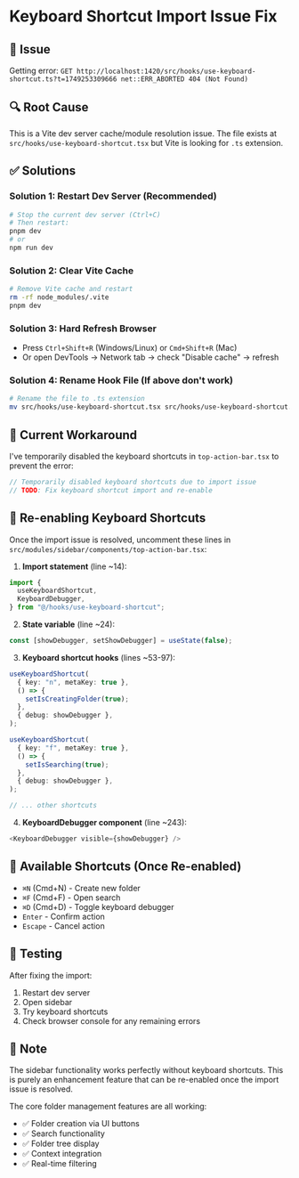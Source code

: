 # Keyboard Shortcut Import Issue Fix

## 🚨 **Issue**
Getting error: `GET http://localhost:1420/src/hooks/use-keyboard-shortcut.ts?t=1749253309666 net::ERR_ABORTED 404 (Not Found)`

## 🔍 **Root Cause**
This is a Vite dev server cache/module resolution issue. The file exists at `src/hooks/use-keyboard-shortcut.tsx` but Vite is looking for `.ts` extension.

## ✅ **Solutions**

### **Solution 1: Restart Dev Server (Recommended)**
```bash
# Stop the current dev server (Ctrl+C)
# Then restart:
pnpm dev
# or
npm run dev
```

### **Solution 2: Clear Vite Cache**
```bash
# Remove Vite cache and restart
rm -rf node_modules/.vite
pnpm dev
```

### **Solution 3: Hard Refresh Browser**
- Press `Ctrl+Shift+R` (Windows/Linux) or `Cmd+Shift+R` (Mac)
- Or open DevTools → Network tab → check "Disable cache" → refresh

### **Solution 4: Rename Hook File (If above don't work)**
```bash
# Rename the file to .ts extension
mv src/hooks/use-keyboard-shortcut.tsx src/hooks/use-keyboard-shortcut.ts
```

## 🔧 **Current Workaround**
I've temporarily disabled the keyboard shortcuts in `top-action-bar.tsx` to prevent the error:

```typescript
// Temporarily disabled keyboard shortcuts due to import issue
// TODO: Fix keyboard shortcut import and re-enable
```

## 🎯 **Re-enabling Keyboard Shortcuts**

Once the import issue is resolved, uncomment these lines in `src/modules/sidebar/components/top-action-bar.tsx`:

1. **Import statement** (line ~14):
```typescript
import {
  useKeyboardShortcut,
  KeyboardDebugger,
} from "@/hooks/use-keyboard-shortcut";
```

2. **State variable** (line ~24):
```typescript
const [showDebugger, setShowDebugger] = useState(false);
```

3. **Keyboard shortcut hooks** (lines ~53-97):
```typescript
useKeyboardShortcut(
  { key: "n", metaKey: true },
  () => {
    setIsCreatingFolder(true);
  },
  { debug: showDebugger },
);

useKeyboardShortcut(
  { key: "f", metaKey: true },
  () => {
    setIsSearching(true);
  },
  { debug: showDebugger },
);

// ... other shortcuts
```

4. **KeyboardDebugger component** (line ~243):
```typescript
<KeyboardDebugger visible={showDebugger} />
```

## 🎹 **Available Shortcuts (Once Re-enabled)**
- `⌘N` (Cmd+N) - Create new folder
- `⌘F` (Cmd+F) - Open search
- `⌘D` (Cmd+D) - Toggle keyboard debugger
- `Enter` - Confirm action
- `Escape` - Cancel action

## 🧪 **Testing**
After fixing the import:
1. Restart dev server
2. Open sidebar
3. Try keyboard shortcuts
4. Check browser console for any remaining errors

## 📝 **Note**
The sidebar functionality works perfectly without keyboard shortcuts. This is purely an enhancement feature that can be re-enabled once the import issue is resolved.

The core folder management features are all working:
- ✅ Folder creation via UI buttons
- ✅ Search functionality
- ✅ Folder tree display
- ✅ Context integration
- ✅ Real-time filtering
